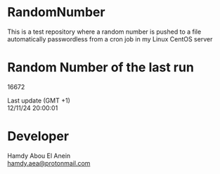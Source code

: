 # RandomNumber    
This is a test repository where a random number is pushed to a file automatically passwordless from a cron job in my Linux CentOS server    
# Random Number of the last run   
16672
      
Last update (GMT +1)    
12/11/24 20:00:01
# Developer    
Hamdy Abou El Anein   
hamdy.aea@protonmail.com
